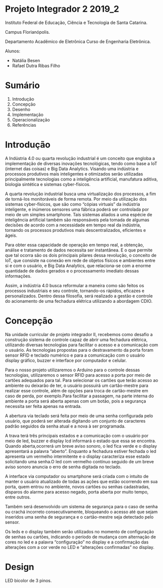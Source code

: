 # **Projeto Integrador 2 2019_2**

Instituto Federal de Educação, Ciência e Tecnologia de Santa Catarina.

Campus Florianópolis. 

Departamento Acadêmico de Eletrônica Curso de Engenharia Eletrônica.

Alunos:

* Natália Besen
* Rafael Dutra Ribas Filho

# **Sumário** 

1. Introdução
2. Concepção
3. Desenho
4. Implementação
5. Operacionalização
6. Referências

# **Introdução**

A Indústria 4.0 ou quarta revolução industrial é um conceito que engloba a implementação de diversas inovações tecnológicas, tendo como base a IoT (internet das coisas) e Big Data Analytics. Visando uma indústria e processos produtivos mais inteligentes e otimizados serão utilizadas  principalmente tecnologias como a inteligência artificial, manufatura aditiva, biologia sintética e sistemas cyber-físicos.

A quarta revolução industrial busca uma virtualização dos processos, a fim de torná-los monitoráveis de forma remota. Por meio da utilização dos sistemas cyber-físicos, que são como “cópias virtuais” da indústria inteligente, e inúmeros sensores uma fábrica poderá ser controlada por meio de um simples smartphone. Tais sistemas aliados a uma espécie de inteligência artificial também são responsáveis pela tomada de algumas decisões de acordo com a necessidade em tempo real da indústria, tornando os processos produtivos mais descentralizados, eficientes e ágeis.

Para obter essa capacidade de operação em tempo real, a obtenção, análise e tratamento de dados necessita ser instantânea. E o que permite que tal ocorra são os dois principais pilares dessa revolução, o conceito de IoT, que consiste na conexão em rede de objetos físicos e ambientes entre si e com o usuário, e Big Data Analytics, que relaciona-se com a enorme quantidade de dados gerados e o processamento imediato dessas informações. 

Assim, a indústria 4.0 busca reformular a maneira como são feitos os processos industriais e seu controle, tornando-os rápidos, eficazes e personalizados. Dentro dessa filosofia, será realizado a gestão e controle do acionamento de uma fechadura elétrica utilizando a abordagem CDIO.    

# **Concepção**

Na unidade curricular de projeto integrador II, recebemos como desafio a construção sistema de controle capaz de abrir uma fechadura elétrica, utilizando diversas tecnologias para facilitar o acesso e a comunicação com o usuário. As tecnologias propostas para o destravamento da porta foram sensor RFID e teclado numérico e para a comunicação com o usuário display gráfico, buzzer e interface por computador e celular.

Para o nosso projeto utilizaremos o Arduino para o controle dessas tecnologias, utilizaremos o sensor RFID para acesso a porta por meio de cartões adequados para tal. Para selecionar os cartões que terão acesso ao ambiente ou deixarão de ter, o usuário possuirá um cartão-mestre para realizar esse controle, além de opções para troca de cartão-mestre em caso de perda, por exemplo.Para facilitar a passagem, na parte interna do ambiente a porta será aberta apenas com um botão, pois a segurança necessita ser feita apenas na entrada. 

A abertura via teclado será feita por meio de uma senha configurada pelo usuário, que poderá ser alterada digitando um conjunto de caracteres padrão seguidos da senha atual e a nova à ser programada.

A trava terá três principais estados e a comunicação com o usuário por meio de led, buzzer e display lcd informará o estado que essa se encontra. Quando aberta,ocorrerá um breve aviso sonoro, o led fica verde e o display apresentará a palavra “aberto”. Enquanto a fechadura estiver fechada o led apresenta um vermelho intermitente e o display caracteriza esse estado solicitando uma senha.O led com vermelho contínuo seguido de um breve aviso sonoro anuncia o erro de senha digitada no teclado.

A interface via computador ou smartphone será criada com o intuito de manter o usuário atualizado de todas as ações que estão ocorrendo em sua porta, quem entrou no ambiente, novos cartões ou senhas cadastradas, disparos do alarme para acesso negado, porta aberta por muito tempo, entre outros.

Também será desenvolvido um sistema de segurança para o caso de senha ou crachá incorreto consecutivamente, bloqueando o acesso até que sejam inseridos uma senha de segurança e o cartão-mestre seja detectado pelo sensor.

Os leds e o display também serão utilizados no momento de configuração de senhas ou cartões, indicando o período de mudança com alternação de cores no led e a palavra “configuração” no display e a confirmação das alterações com a cor verde no LED e “alterações confirmadas” no display.

# **Design**

LED bicolor de 3 pinos.



